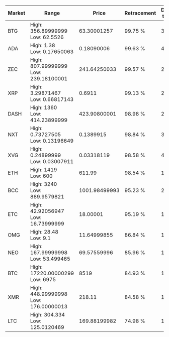 | Market | Range | Price| Retracement | Doubles to 50% |
| --- | --- | --- | --- | --- |
| BTG | High: 356.89999999<br />Low: 62.5526 | 63.30001257 | 99.75 % | 3.31 |
| ADA | High: 1.38<br />Low: 0.17650063 | 0.18090006 | 99.63 % | 4.30 |
| ZEC | High: 807.99999999<br />Low: 239.18100001 | 241.64250033 | 99.57 % | 2.17 |
| XRP | High: 3.29871467<br />Low: 0.66817143 | 0.6911 | 99.13 % | 2.87 |
| DASH | High: 1360<br />Low: 414.23899999 | 423.90800001 | 98.98 % | 2.09 |
| NXT | High: 0.73727505<br />Low: 0.13196649 | 0.1389915 | 98.84 % | 3.13 |
| XVG | High: 0.24899999<br />Low: 0.03007911 | 0.03318119 | 98.58 % | 4.21 |
| ETH | High: 1419<br />Low: 600 | 611.99 | 98.54 % | 1.65 |
| BCC | High: 3240<br />Low: 889.9579821 | 1001.98499993 | 95.23 % | 2.06 |
| ETC | High: 42.92056947<br />Low: 16.73999999 | 18.00001 | 95.19 % | 1.66 |
| OMG | High: 28.48<br />Low: 9.1 | 11.64999855 | 86.84 % | 1.61 |
| NEO | High: 167.99999998<br />Low: 53.499465 | 69.57559996 | 85.96 % | 1.59 |
| BTC | High: 17220.00000299<br />Low: 6975 | 8519 | 84.93 % | 1.42 |
| XMR | High: 448.99999998<br />Low: 176.00000013 | 218.11 | 84.58 % | 1.43 |
| LTC | High: 304.334<br />Low: 125.0120469 | 169.88199982 | 74.98 % | 1.26 |
